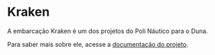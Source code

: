 # Kraken

A embarcação Kraken é um dos projetos do Poli Náutico para o Duna.

Para saber mais sobre ele, acesse a [documentação do projeto](https://docs.polinautico.com/projects/Kraken).
